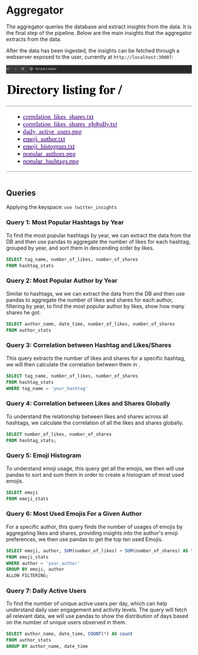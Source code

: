 # Aggregator

The aggregator queries the database and extract insights from the data. It is the final step of the pipeline.
Below are the main insights that the aggregator extracts from the data.

After the data has been ingested, the insights can be fetched through a webserver exposed to the user, currently at `http://localhost:30007`:

![Webserver](webserver.png)

## Queries

Applying the keyspace:⁠ `use twitter_insights`

### Query 1: Most Popular Hashtags by Year

To find the most popular hashtags by year, we can extract the data from the DB and then use pandas to aggregate the number of likes for each hashtag, grouped by year, and sort them in descending order by likes.

```sql
SELECT tag_name, number_of_likes, number_of_shares
FROM hashtag_stats
```

### Query 2: Most Popular Author by Year

Similar to hashtags, we we can extract the data from the DB and then use pandas to aggregate the number of likes and shares for each author, filtering by year, to find the most popular author by likes, show how many shares he got.

```SQL
SELECT author_name, date_time, number_of_likes, number_of_shares
FROM author_stats
```

### Query 3: Correlation between Hashtag and Likes/Shares

This query extracts the number of likes and shares for a specific hashtag, we will then calculate the correlation between them in .

```SQL
SELECT tag_name, number_of_likes, number_of_shares
FROM hashtag_stats
WHERE tag_name = 'your_hashtag'
```

### Query 4: Correlation between Likes and Shares Globally

To understand the relationship between likes and shares across all hashtags, we calculate the correlation of all the likes and shares globally.

```SQL
SELECT number_of_likes, number_of_shares
FROM hashtag_stats;
```

### Query 5: Emoji Histogram

To understand emoji usage, this query get all the emojis, we then will use pandas to sort and sum them in order to create a histogram of most used emojis.

```SQL
SELECT emoji
FROM emoji_stats
```

### Query 6: Most Used Emojis For a Given Author

For a specific author, this query finds the number of usages of emojis by aggregating likes and shares, providing insights into the author's emoji preferences, we then use pandas to get the top ten used Emojis.

```SQL
SELECT emoji, author, SUM(number_of_likes) + SUM(number_of_shares) AS total_interactions
FROM emoji_stats
WHERE author = 'your_author'
GROUP BY emoji, author
ALLOW FILTERING;
```

### Query 7: Daily Active Users

To find the number of unique active users per day, which can help understand daily user engagement and activity levels.
The query will fetch all relevant data, we will use pandas to show the distribution of days based on the number of unique users observed in them.

```SQL
SELECT author_name, date_time, COUNT(*) AS count
FROM author_stats
GROUP BY author_name, date_time
```